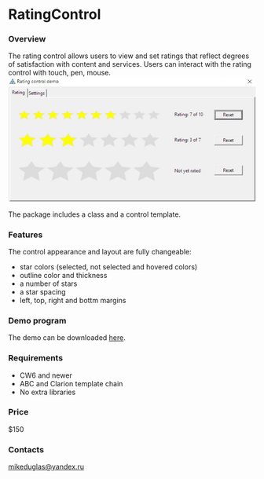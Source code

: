 # RatingControl

### Overview
The rating control allows users to view and set ratings that reflect degrees of satisfaction with content and services. 
Users can interact with the rating control with touch, pen, mouse.  
![Rating control demo](https://github.com/mikeduglas/RatingControl/blob/master/RatingControl.jpg?raw=true)  
  
The package includes a class and a control template.

### Features
The control appearance and layout are fully changeable:
- star colors (selected, not selected and hovered colors)
- outline color and thickness
- a number of stars
- a star spacing
- left, top, right and bottm margins

### Demo program
The demo can be downloaded [here](https://yadi.sk/d/3zeQQ6nQL7K_qw).

### Requirements
- CW6 and newer
- ABC and Clarion template chain
- No extra libraries

### Price
$150

### Contacts
mikeduglas@yandex.ru